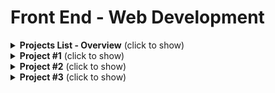 # Front End - Web Development

<details>
  <summary><b>Projects List - Overview</b> (click to show)</summary>

1. Build a Google look-a-like page
1. Build a portfolio page
1. Build a random number guesser game
1. Build a calculator
1. Build a recipe book
1. Create a markdown text editor
1. Build a Game
1. Build a Blog
1. Build your own open source project
1. Build a Social Networking site
1. Pair up with a back-end dev to work together
1. Capstone/passion project

</details>

<details>
  <summary><b>Project #1</b> (click to show)</summary>

## Build a Google look-a-like page

<details>
  <summary><b>Skills Learned</b> (click to show)</summary>

* HTML5
* CSS3

</details>

### Steps

1. HTML Basics
  * Video: [YouTube, HTML Crash Course For Absolute Beginners by Traversy Media](https://www.youtube.com/watch?v=UB1O30fR-EE&t=160so) - Free
  * Interactive: [freeCodeCamp HTML Challenges](https://www.freecodecamp.org) - Free
  * Video Series: [YouTube, Web Dev Beginners Guide, HTML and CSS Basics](https://www.youtube.com/watch?v=ZBijAgbDP9w) - Free
  * Course: [Khan Academy, Intro to HTML and CSS](https://www.khanacademy.org/computing/computer-programming/html-css) - Free

2. CSS Basics
  * Interactive: [CSS Sushi by Flukeout](https://flukeout.github.io/) - Free
  * Interactive: [freeCodeCamp jQuery Challenges](https://www.freecodecamp.org) - Free
  * Video: [YouTube, CSS Crash Course For Absolute Beginners by Traversy Media](https://www.youtube.com/watch?v=yfoY53QXEnI&t=1s) - Free
  * Video Series: [YouTube, Layouts in CSS](https://www.youtube.com/watch?v=wmAP2xvNs08&list=PL55RiY5tL51q6KKXoA0_CIskaTSJEM1fN)
  * Guided Project: [Build your own Blog](https://www.git-tower.com/learn/build-your-own-blog/introduction/introduction)

3. Project Instructions
  * [Build a Google Look-a-like page, The Odin School](https://www.theodinproject.com/courses/web-development-101/lessons/html-css) - Free

4. The Path into Web Development (optional)
  * Video: [YouTube, Where to Start in Web Development](https://www.youtube.com/watch?v=6HYkN84PGfk) - Free
  * Video: [YouTube, Web Dev, Where to Look Things Up](https://www.youtube.com/watch?v=ZBijAgbDP9w) - Free

5. Host Your Project
  * Codepen
  * Github Pages

</details>

<details>
  <summary><b>Project #2</b> (click to show)</summary>

## Build a portfolio page

<details>
  <summary><b>Skills Learned</b> (click to show)</summary>

* CSS Frameworks - Bootstrap
* Layout and Grid System
* Browser Developer Tools

</details>

</details>

<details>
  <summary><b>Project #3</b> (click to show)</summary>

## Build a random number guesser game

<details>
  <summary><b>Skills Learned</b> (click to show)</summary>

* Basic JavaScript
* jQuery

</details>

</details>

